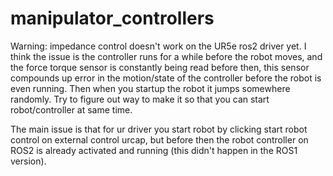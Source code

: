 # manipulator_controllers

Warning: impedance control doesn't work on the UR5e ros2 driver yet. I think the issue is the controller runs for a while before the robot moves, and the force torque sensor is constantly being read before then, this sensor compounds up error in the motion/state of the controller before the robot is even running. Then when you startup the robot it jumps somewhere randomly. Try to figure out way to make it so that you can start robot/controller at same time.

The main issue is that for ur driver you start robot by clicking start robot control on external control urcap, but before then the robot controller on ROS2 is already activated and running (this didn't happen in the ROS1 version).
